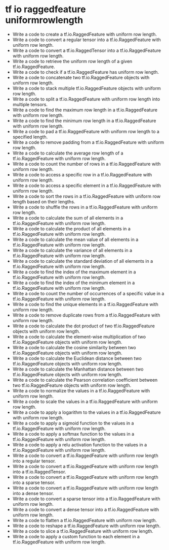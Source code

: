 # tf io raggedfeature uniformrowlength

- Write a code to create a tf.io.RaggedFeature with uniform row length.
- Write a code to convert a regular tensor into a tf.io.RaggedFeature with uniform row length.
- Write a code to convert a tf.io.RaggedTensor into a tf.io.RaggedFeature with uniform row length.
- Write a code to retrieve the uniform row length of a given tf.io.RaggedFeature.
- Write a code to check if a tf.io.RaggedFeature has uniform row length.
- Write a code to concatenate two tf.io.RaggedFeature objects with uniform row length.
- Write a code to stack multiple tf.io.RaggedFeature objects with uniform row length.
- Write a code to split a tf.io.RaggedFeature with uniform row length into multiple tensors.
- Write a code to find the maximum row length in a tf.io.RaggedFeature with uniform row length.
- Write a code to find the minimum row length in a tf.io.RaggedFeature with uniform row length.
- Write a code to pad a tf.io.RaggedFeature with uniform row length to a specified length.
- Write a code to remove padding from a tf.io.RaggedFeature with uniform row length.
- Write a code to calculate the average row length of a tf.io.RaggedFeature with uniform row length.
- Write a code to count the number of rows in a tf.io.RaggedFeature with uniform row length.
- Write a code to access a specific row in a tf.io.RaggedFeature with uniform row length.
- Write a code to access a specific element in a tf.io.RaggedFeature with uniform row length.
- Write a code to sort the rows in a tf.io.RaggedFeature with uniform row length based on their lengths.
- Write a code to shuffle the rows in a tf.io.RaggedFeature with uniform row length.
- Write a code to calculate the sum of all elements in a tf.io.RaggedFeature with uniform row length.
- Write a code to calculate the product of all elements in a tf.io.RaggedFeature with uniform row length.
- Write a code to calculate the mean value of all elements in a tf.io.RaggedFeature with uniform row length.
- Write a code to calculate the variance of all elements in a tf.io.RaggedFeature with uniform row length.
- Write a code to calculate the standard deviation of all elements in a tf.io.RaggedFeature with uniform row length.
- Write a code to find the index of the maximum element in a tf.io.RaggedFeature with uniform row length.
- Write a code to find the index of the minimum element in a tf.io.RaggedFeature with uniform row length.
- Write a code to count the number of occurrences of a specific value in a tf.io.RaggedFeature with uniform row length.
- Write a code to find the unique elements in a tf.io.RaggedFeature with uniform row length.
- Write a code to remove duplicate rows from a tf.io.RaggedFeature with uniform row length.
- Write a code to calculate the dot product of two tf.io.RaggedFeature objects with uniform row length.
- Write a code to calculate the element-wise multiplication of two tf.io.RaggedFeature objects with uniform row length.
- Write a code to calculate the cosine similarity between two tf.io.RaggedFeature objects with uniform row length.
- Write a code to calculate the Euclidean distance between two tf.io.RaggedFeature objects with uniform row length.
- Write a code to calculate the Manhattan distance between two tf.io.RaggedFeature objects with uniform row length.
- Write a code to calculate the Pearson correlation coefficient between two tf.io.RaggedFeature objects with uniform row length.
- Write a code to normalize the values in a tf.io.RaggedFeature with uniform row length.
- Write a code to scale the values in a tf.io.RaggedFeature with uniform row length.
- Write a code to apply a logarithm to the values in a tf.io.RaggedFeature with uniform row length.
- Write a code to apply a sigmoid function to the values in a tf.io.RaggedFeature with uniform row length.
- Write a code to apply a softmax function to the values in a tf.io.RaggedFeature with uniform row length.
- Write a code to apply a relu activation function to the values in a tf.io.RaggedFeature with uniform row length.
- Write a code to convert a tf.io.RaggedFeature with uniform row length into a regular tensor.
- Write a code to convert a tf.io.RaggedFeature with uniform row length into a tf.io.RaggedTensor.
- Write a code to convert a tf.io.RaggedFeature with uniform row length into a sparse tensor.
- Write a code to convert a tf.io.RaggedFeature with uniform row length into a dense tensor.
- Write a code to convert a sparse tensor into a tf.io.RaggedFeature with uniform row length.
- Write a code to convert a dense tensor into a tf.io.RaggedFeature with uniform row length.
- Write a code to flatten a tf.io.RaggedFeature with uniform row length.
- Write a code to reshape a tf.io.RaggedFeature with uniform row length.
- Write a code to slice a tf.io.RaggedFeature with uniform row length.
- Write a code to apply a custom function to each element in a tf.io.RaggedFeature with uniform row length.